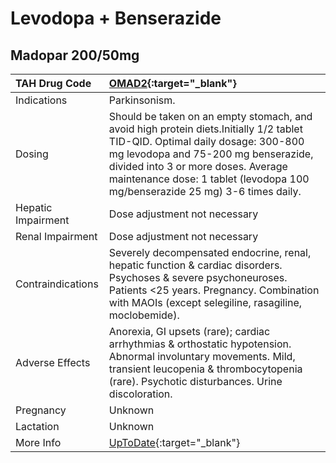 # Levodopa + Benserazide

## Madopar 200/50mg

| TAH Drug Code      | [OMAD2](https://www.tahsda.org.tw/drugs/hissearch.php?drug_code=OMAD2){:target="_blank"}                                                                                                                                                                                                   |
|:-------------------|:-------------------------------------------------------------------------------------------------------------------------------------------------------------------------------------------------------------------------------------------------------------------------------------------|
| Indications        | Parkinsonism.                                                                                                                                                                                                                                                                              |
| Dosing             | Should be taken on an empty stomach, and avoid high protein diets.Initially 1/2 tablet TID-QID. Optimal daily dosage: 300-800 mg levodopa and 75-200 mg benserazide, divided into 3 or more doses. Average maintenance dose: 1 tablet (levodopa 100 mg/benserazide 25 mg) 3-6 times daily. |
| Hepatic Impairment | Dose adjustment not necessary                                                                                                                                                                                                                                                              |
| Renal Impairment   | Dose adjustment not necessary                                                                                                                                                                                                                                                              |
| Contraindications  | Severely decompensated endocrine, renal, hepatic function & cardiac disorders. Psychoses & severe psychoneuroses. Patients <25 years. Pregnancy. Combination with MAOIs (except selegiline, rasagiline, moclobemide).                                                                      |
| Adverse Effects    | Anorexia, GI upsets (rare); cardiac arrhythmias & orthostatic hypotension. Abnormal involuntary movements. Mild, transient leucopenia & thrombocytopenia (rare). Psychotic disturbances. Urine discoloration.                                                                              |
| Pregnancy          | Unknown                                                                                                                                                                                                                                                                                    |
| Lactation          | Unknown                                                                                                                                                                                                                                                                                    |
| More Info          | [UpToDate](https://www.uptodate.com/contents/levodopa-and-benserazide-drug-information){:target="_blank"}                                                                                                                                                                                  |

